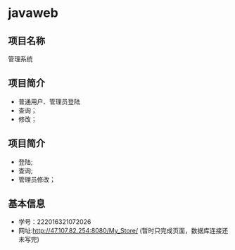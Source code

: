 # javaweb



## 项目名称
   管理系统

## 项目简介
- 普通用户、管理员登陆
- 查询；
- 修改；

## 项目简介
- 登陆;
- 查询;
- 管理员修改；


## 基本信息
- 学号：222016321072026
- 网址:http://47.107.82.254:8080/My_Store/  (暂时只完成页面，数据库连接还未写完)
